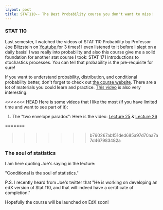 ```yaml
---
layout: post
title: STAT110-- The Best Probability course you don't want to miss!
---
```


### STAT 110

Last semester, I watched the videos of STAT 110 Probability by Professor Joe Blitzstein on [Youtube ](https://www.youtube.com/playlist?list=PL2SOU6wwxB0uwwH80KTQ6ht66KWxbzTIo) for 3 times! I even listened to it before I slept on a daily basis! I was really into probability and also this course give me a solid foundation for another stat course I took: STAT 171 Introductions to stochastics processes. You can tell that probability is the pre-requisite for sure!

If you want to understand probability, distribution, and conditional probability better, don't forget to check out [the course website](https://projects.iq.harvard.edu/stat110). There are a lot of materials you could learn and practice. [This video](https://www.youtube.com/watch?time_continue=1&v=dzFf3r1yph8) is also very interesting. 

<<<<<<< HEAD
Here is some videos that I like the most (if you have limited time and want to see part of it):

1. The "two envelope paradox":
Here is the video: [Lecture 25]() & [Lecture 26]()

=======
>>>>>>> b760267ab151ded685a97d70aa7a7d467983482a
### The soul of statistics 

I am here quoting Joe's saying in the lecture:

"Conditional is the soul of statistics."

P.S. I recently heard from Joe's twitter that "He is working on developing an edX version of Stat 110, and that will indeed have a certificate of completion."

Hopefully the course will be launched on EdX soon! 



